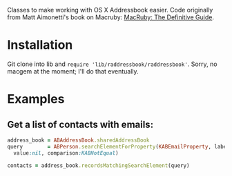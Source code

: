 Classes to make working with OS X Addressbook easier. Code originally from Matt Aimonetti's book on Macruby: [MacRuby: The Definitive Guide](http://ofps.oreilly.com/titles/9781449380373/). 

# Installation    

Git clone into lib and `require 'lib/raddressbook/raddressbook'`. Sorry, no macgem at the moment; I'll do that eventually. 

# Examples

## Get a list of contacts with emails:

```ruby                 
address_book = ABAddressBook.sharedAddressBook     
query        = ABPerson.searchElementForProperty(KABEmailProperty, label:nil, key:nil, 
  value:nil, comparison:KABNotEqual)

contacts = address_book.recordsMatchingSearchElement(query)      
```